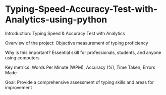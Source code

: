 # Typing-Speed-Accuracy-Test-with-Analytics-using-python

Introduction: Typing Speed & Accuracy Test with Analytics

Overview of the project: Objective measurement of typing proficiency

Why is this important? Essential skill for professionals, students, and anyone using computers

Key metrics: Words Per Minute (WPM), Accuracy (%), Time Taken, Errors Made

Goal: Provide a comprehensive assessment of typing skills and areas for improvement
